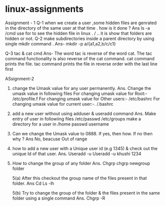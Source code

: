 # linux-assignments

Assignment - 1
Q-1 when we create a user ,some hidden files are genrated in the directory of the same user at that time . how is it done ?
Ans  ls -a    /cmd use for to see the hidden file in linux
     . / .. it is show that folders are hidden or not.
Q-2 make subdirectories inside a parent directory by using single mkdir command .
Ans-  mkdir -p a/{a1,a2,b/c/c1}

Q-3 tac & cat cmd
Ans-  The word tac is reverse of the word cat. 
    The tac command functionality is also reverse of the cat command. 
    cat command prints the file. tac command prints the file in reverse order with the last line first


ASsignment-2
1) change the Umask value for any user permanently.
Ans.  Change the umask value in following files
For changing umask value for Root:- /etc/profile.f
For changing umask value for Other users:- /etc/bashrc
For changing umask value for current user:-. /.bashrc 

2)  add a new user  without using adduser & useradd command
Ans. Make entry of user in followiing files
/etc/passwd
/etc/groups
make a directory for a user in /home
passwd username

3) Can we change the Umask value to 0888.
If yes, then how. If no then why ?
Ans No, beacuse Out of range

4)  how to add a new user with a Unique user id (e.g 1345) & check out the unique Id of that user.
Ans. Useradd -u <username> <id>
     Useradd -u khushi 1234
5) How to change the group of any folder
Ans. Chgrp <groupname> <foldername>
     chgrp newgroup folder
   
   5(a) After this checkout the group name of the files present in that folder.
Ans Cd <foldername>
     Ls -lh

   5(b)  Try to change the group of the folder & the files present in the same folder using a single command
Ans. Chgrp -R <folder name>
